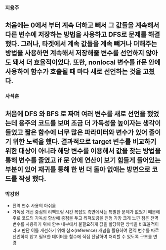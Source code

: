 ### 지용주
처음에는 0에서 부터 계속 더하고 빼서 그 값들을 계속해서 다른 변수에 저장하는 방법을 사용하고 DFS로 문제를 해결했다. 
그러나, 타겟에서 계속 값들을 계속 뺴거나 더해주는 방법을 사용하면 계속해서 저장해줄 변수를 선언하지 않아도 돼서 더 효율적이었다. 
또한,  nonlocal 변수를 if문 안에 사용하여 함수가 호출될 때 마다 새로 선언하는 것을 고쳤다.
---
### 사석훈
처음에 DFS 와 BFS 로 짜며 여러 변수를 새로 선언을 했었는데 용주의 코드를 보며 조금 더 가독성을 높이자는 생각이 들었고 짧은 함수에 너무 많은 파라미터와 변수가 있어 줄이기 위한 노력을 했다.
결과적으로 target 변수를 비교하기 위한 대상이 아니라 해당 변수를 이용해서 값을 찾는 방법을 통해 변수를 줄였고 if 문 안에 연산이 보기 힘들게 들어있는 부분이 있어 재귀를 통해 한 번 더 돌아 없애는 방면으로 코드를 작성 했다.
---
### 박강현
- 전역 변수 사용의 아쉬움
- 가독성 개선 중심의 리팩토링
시간 복잡도 측면에서는 특별한 문제가 없었기 때문에 주로 코드의 가독성 향상에 중점을 두고 리팩토링을 진행
가장 크게 느낀 점은 전역 변수를 사용하기 위해 함수 내부에서 불필요하게 값을 할당하던 방식을 비효율적이라고 판단 
이를 개선하기 위해 참조(reference) 개념을 활용하여 전역 변수를 따로 선언하지 않고 필요한 데이터를 함수에 직접 전달하여 처리할 수 있도록 구조를 변경
